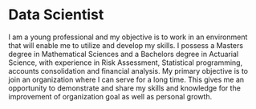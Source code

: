 # Data Scientist
I am a young professional and my objective is to work in an environment that will enable me to utilize and
develop my skills. I possess a Masters degree in Mathematical Sciences and a Bachelors degree in Actuarial
Science, with experience in Risk Assessment, Statistical programming, accounts consolidation and financial
analysis. My primary objective is to join an organization where I can serve for a long time. This gives me an
opportunity to demonstrate and share my skills and knowledge for the improvement of organization goal as
well as personal growth.
